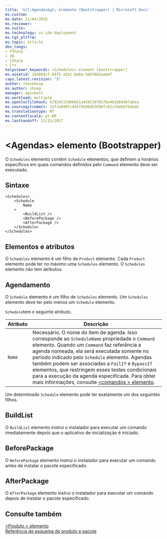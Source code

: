```yaml
---
title: '&lt;Agendas&gt; elemento (Bootstrapper) | Microsoft Docs'
ms.custom: 
ms.date: 11/04/2016
ms.reviewer: 
ms.suite: 
ms.technology: vs-ide-deployment
ms.tgt_pltfrm: 
ms.topic: article
dev_langs:
- FSharp
- VB
- CSharp
- C++
helpviewer_keywords: <Schedules> element [bootstrapper]
ms.assetid: 28d094cf-64f5-42b1-bd8a-3697082aab4f
caps.latest.revision: "5"
author: stevehoag
ms.author: shoag
manager: wpickett
ms.workload: multiple
ms.openlocfilehash: b7924515dbb661a4281397817be4b1b68487a6ea
ms.sourcegitcommit: 32f1a690fc445f9586d53698fc82c7debd784eeb
ms.translationtype: MT
ms.contentlocale: pt-BR
ms.lasthandoff: 12/22/2017
---
```

# <a name="ltschedulesgt-element-bootstrapper"></a>&lt;Agendas&gt; elemento (Bootstrapper)
O `Schedules` elemento contém `Schedule` elementos, que definem a horários específicos em quais comandos definidos pelo `Command` elemento deve ser executado.  
  
## <a name="syntax"></a>Sintaxe  
  
```  
<Schedules>  
    <Schedule  
        Name  
    >  
        <BuildList />  
        <BeforePackage />  
        <AfterPackage />  
    </Schedule>  
</Schedules>  
```  
  
## <a name="elements-and-attributes"></a>Elementos e atributos  
 O `Schedules` elemento é um filho de `Product` elemento. Cada `Product` elemento pode ter no máximo uma `Schedules` elemento. O `Schedules` elemento não tem atributos.  
  
## <a name="schedule"></a>Agendamento  
 O `Schedule` elemento é um filho de `Schedules` elemento. Um `Schedules` elemento deve ter pelo menos um `Schedule` elemento.  
  
 `Schedule`tem o seguinte atributo.  
  
|Atributo|Descrição|  
|---------------|-----------------|  
|`Name`|Necessário. O nome do item de agenda. Isso corresponde ao `ScheduleName` propriedade o `Command` elemento. Quando um `Command` faz referência a agenda nomeada, ela será executada somente no período indicado pelo `Schedule` elemento. Agendas também podem ser associadas a `FailIf` e `BypassIf` elementos, que restringem esses testes condicionais para a execução da agenda especificada. Para obter mais informações, consulte [ \<comandos > elemento](../deployment/commands-element-bootstrapper.md).|  
  
 Um determinado `Schedule` elemento pode ter exatamente um dos seguintes filhos.  
  
## <a name="buildlist"></a>BuildList  
 O `BuildList` elemento instrui o instalador para executar um comando imediatamente depois que o aplicativo de inicialização é iniciado.  
  
## <a name="beforepackage"></a>BeforePackage  
 O `BeforePackage` elemento instrui o instalador para executar um comando antes de instalar o pacote especificado.  
  
## <a name="afterpackage"></a>AfterPackage  
 O `AfterPackage` elemento instrui o instalador para executar um comando depois de instalar o pacote especificado.  
  
## <a name="see-also"></a>Consulte também  
 [\<Produto > elemento](../deployment/product-element-bootstrapper.md)   
 [Referência de esquema de produto e pacote](../deployment/product-and-package-schema-reference.md)